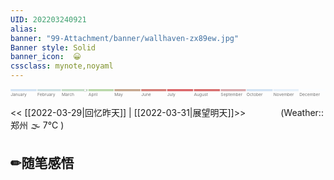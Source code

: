 ```yaml
---
UID: 202203240921 
alias:
banner: "99-Attachment/banner/wallhaven-zx89ew.jpg"
Banner style: Solid
banner_icon:  😀
cssclass: mynote,noyaml
---
```


<svg viewBox="0 0 3760 100"> <title>Timeline 2022</title> <g class='bars'> <rect fill='#D1E2F3' x='0' width='310' height='25'></rect> <rect fill='#CCE0E2' x='320' width='280' height='25'></rect> <rect fill='#C2DCC5' x='610' width='310' height='25'></rect> <rect fill='#B8D7A8' x='930' width='300' height='25'></rect> <rect fill='#C5A68D' x='1240' width='310' height='25'></rect> <rect fill='#D37B74' x='1560' width='300' height='25'></rect> <rect fill='#DA6467' x='1870' width='310' height='25'></rect> <rect fill='#D76C6C' x='2190' width='310' height='25'></rect> <rect fill='#D8A8AC' x='2510' width='300' height='25'></rect> <rect fill='#D1E2F3' x='2820' width='310' height='25'></rect> <rect fill='#E5EFF9' x='3140' width='300' height='25'></rect> <rect fill='#FBFDFF' x='3450' width='310' height='25'></rect> </g> <g class='labels' style="font-size:50px;" text-anchor="middle"> <text fill='#747474' x='0' y='80' text-anchor="start">January</text> <text fill='#747474' x='320' y='80' text-anchor="start">February</text> <text fill='#747474' x='610' y='80' text-anchor="start">March</text> <text fill='#747474' x='930' y='80' text-anchor="start">April</text> <text fill='#747474' x='1240' y='80' text-anchor="start">May</text> <text fill='#747474' x='1560' y='80' text-anchor="start">June</text> <text fill='#747474' x='1870' y='80' text-anchor="start">July</text> <text fill='#747474' x='2190' y='80' text-anchor="start">August</text> <text fill='#747474' x='2510' y='80' text-anchor="start">September</text> <text fill='#747474' x='2820' y='80' text-anchor="start">October</text> <text fill='#747474' x='3140' y='80' text-anchor="start">November</text> <text fill='#747474' x='3450' y='80' text-anchor="start">December</text> </g> <g> <circle cx="890" cy="14" r="15" stroke="black" fill="white" /> </g> </svg>

<< [[2022-03-29|回忆昨天]] | [[2022-03-31|展望明天]]>>　　　　(Weather::郑州 🌫  7°C
)

## ✏随笔感悟

